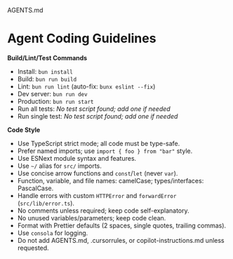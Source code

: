 AGENTS.md

# Agent Coding Guidelines

**Build/Lint/Test Commands**

- Install: `bun install`
- Build: `bun run build`
- Lint: `bun run lint` (auto-fix: `bunx eslint --fix`)
- Dev server: `bun run dev`
- Production: `bun run start`
- Run all tests: _No test script found; add one if needed_
- Run single test: _No test script found; add one if needed_

**Code Style**

- Use TypeScript strict mode; all code must be type-safe.
- Prefer named imports; use `import { foo } from "bar"` style.
- Use ESNext module syntax and features.
- Use `~/` alias for `src/` imports.
- Use concise arrow functions and `const`/`let` (never `var`).
- Function, variable, and file names: camelCase; types/interfaces: PascalCase.
- Handle errors with custom `HTTPError` and `forwardError` (`src/lib/error.ts`).
- No comments unless required; keep code self-explanatory.
- No unused variables/parameters; keep code clean.
- Format with Prettier defaults (2 spaces, single quotes, trailing commas).
- Use `consola` for logging.
- Do not add AGENTS.md, .cursorrules, or copilot-instructions.md unless requested.
